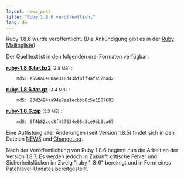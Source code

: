 ```yaml
---
layout: news_post
title: "Ruby 1.8.6 veröffentlicht"
lang: de
---
```


Ruby 1.8.6 wurde veröffentlicht. (Die Ankündigung gibt es in der [Ruby
Mailingliste][1])

Der Quelltext ist in den folgenden drei Formaten verfügbar:

[**ruby-1.8.6.tar.bz2**][2] <small style="font-weight:normal">(3.8 MB)</small>
: 
        
        md5: e558a0e00ae318d43bf6ff9af452bad2

[**ruby-1.8.6.tar.gz**][3] <small style="font-weight:normal">(4.4 MB)</small>
: 
        
        md5: 23d2494aa94e7ae1ecbbb8c5e1507683

[**ruby-1.8.6.zip**][4] <small style="font-weight:normal">(5.3 MB)</small>
: 
        
        md5: 5f4b82cec8f437634e05a3ce9bb3ca67

Eine Auflistung aller Änderungen (seit Version 1.8.5) findet sich in den
Dateien [NEWS][5] und [ChangeLog][6].

Nach der Veröffentlichung von Ruby 1.8.6 beginnt nun die Arbeit an der
Version 1.8.7. Es werden jedoch in Zukunft kritische Fehler und
Sicherheitslücken im Zweig \"ruby\_1\_8\_6\" bereinigt und in Form eines
Patchlevel-Updates bereitgestellt.



[1]: http://blade.nagaokaut.ac.jp/cgi-bin/scat.rb/ruby/ruby-list/43267 
[2]: ftp://ftp.ruby-lang.org/pub/ruby/1.8/ruby-1.8.6.tar.bz2 
[3]: ftp://ftp.ruby-lang.org/pub/ruby/1.8/ruby-1.8.6.tar.gz 
[4]: ftp://ftp.ruby-lang.org/pub/ruby/1.8/ruby-1.8.6.zip 
[5]: http://svn.ruby-lang.org/repos/ruby/tags/v1_8_6/NEWS 
[6]: http://svn.ruby-lang.org/repos/ruby/tags/v1_8_6/ChangeLog 
